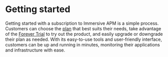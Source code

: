 # Getting started 

Getting started with a subscription to Immersive APM is a simple process. Customers can choose the [plan](plans.md) that best suits their needs, take advantage of the [Forever Trial](forever-trial.md) to try out the product, and easily upgrade or downgrade their plan as needed. With its easy-to-use tools and user-friendly interface, customers can be up and running in minutes, monitoring their applications and infrastructure with ease. 